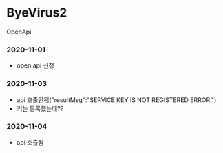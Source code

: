 # ByeVirus2
OpenApi 

### 2020-11-01
- open api 신청

### 2020-11-03
- api 호출안됨("resultMsg":"SERVICE KEY IS NOT REGISTERED ERROR.")
- 키는 등록했는데??

### 2020-11-04
- api 호출됨